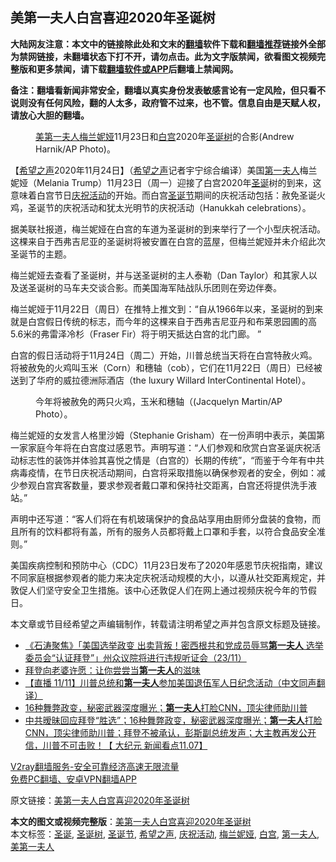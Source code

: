  <h2>美第一夫人白宫喜迎2020年圣诞树</h2> <p class="notice"><b>大陆网友注意：本文中的链接除此处和文末的<a href="https://github.com/bannedbook/fanqiang" >翻墙</a>软件下载和<a href="https://github.com/killgcd/justmysocks/blob/master/README.md">翻墙推荐</a>链接外全部为禁网链接，未翻墙状态下打不开，请勿点击。此为文字版禁闻，欲看图文视频完整版和更多禁闻，请下载<a href="https://github.com/bannedbook/fanqiang">翻墙软件或APP</a>后翻墙上禁闻网。</p><p>备注：翻墙看新闻非常安全，翻墙以真实身份发表敏感言论有一定风险，但只看不说则没有任何风险，翻的人太多，政府管不过来，也不管。信息自由是天赋人权，请放心大胆的翻墙。</b></p>  <div class="entry"> <figure><figcaption><a href="https://www.bannedbook.org/bnews/tag/%E7%BE%8E%E7%AC%AC%E4%B8%80%E5%A4%AB%E4%BA%BA/" class="st_tag internal_tag" rel="tag" title="标签 美第一夫人 下的日志">美第一夫人</a><a href="https://www.bannedbook.org/bnews/tag/%E6%A2%85%E5%85%B0%E5%A6%AE%E5%A8%85/" class="st_tag internal_tag" rel="tag" title="标签 梅兰妮娅 下的日志">梅兰妮娅</a>11月23日和<a href="https://www.bannedbook.org/bnews/tag/%e7%99%bd%e5%ae%ab/" class="st_tag internal_tag" rel="tag" title="标签 白宫 下的日志">白宫</a>2020年<a href="https://www.bannedbook.org/bnews/tag/%e5%9c%a3%e8%af%9e%e6%a0%91/" class="st_tag internal_tag" rel="tag" title="标签 圣诞树 下的日志">圣诞树</a>的合影(Andrew Harnik/AP Photo)。</figcaption></figure> <p>【<span class='wp_keywordlink_affiliate'><a href="https://www.soundofhope.org" title="希望之声" target="_blank">希望之声</a></span>2020年11月24日】（<a href="https://www.bannedbook.org/bnews/tag/%e5%b8%8c%e6%9c%9b%e4%b9%8b%e5%a3%b0/" class="st_tag internal_tag" rel="tag" title="标签 希望之声 下的日志">希望之声</a>记者宇宁综合编译）美国<a href="https://www.bannedbook.org/bnews/tag/%e7%ac%ac%e4%b8%80%e5%a4%ab%e4%ba%ba/" class="st_tag internal_tag" rel="tag" title="标签 第一夫人 下的日志">第一夫人</a>梅兰妮娅（Melania Trump）11月23日（周一）迎接了白宫2020年<a href="https://www.bannedbook.org/bnews/tag/%E5%9C%A3%E8%AF%9E/" class="st_tag internal_tag" rel="tag" title="标签 圣诞 下的日志">圣诞</a>树的到来，这意味着白宫节日<a href="https://www.bannedbook.org/bnews/tag/%E5%BA%86%E7%A5%9D%E6%B4%BB%E5%8A%A8/" class="st_tag internal_tag" rel="tag" title="标签 庆祝活动 下的日志">庆祝活动</a>的开始。而白宫<a href="https://www.bannedbook.org/bnews/tag/%e5%9c%a3%e8%af%9e%e8%8a%82/" class="st_tag internal_tag" rel="tag" title="标签 圣诞节 下的日志">圣诞节</a>期间的庆祝活动包括：赦免圣诞火鸡，圣诞节的庆祝活动和犹太光明节的庆祝活动（Hanukkah celebrations）。</p> <p>据美联社报道，梅兰妮娅在白宫的车道为圣诞树的到来举行了一个小型庆祝活动。这棵来自于西弗吉尼亚的圣诞树将被安置在白宫的蓝屋，但梅兰妮娅并未介绍此次圣诞节的主题。</p> <p></p>  <p>梅兰妮娅去查看了圣诞树，并与送圣诞树的主人泰勒（Dan Taylor）和其家人以及送圣诞树的马车夫交谈合影。而美国海军陆战队乐团则在旁边伴奏。</p> <p>梅兰妮娅于11月22日（周日）在推特上推文到：“自从1966年以来，圣诞树的到来就是白宫假日传统的标志，而今年的这棵来自于西弗吉尼亚丹和布莱恩园圃的高5.6米的弗雷泽冷杉（Fraser Fir）将于明天抵达白宫的北门廊。 ”</p> <p></p>  <p>白宫的假日活动将于11月24日（周二）开始，川普总统当天将在白宫特赦火鸡。将被赦免的火鸡叫玉米（Corn）和穗轴（cob），它们在11月22日（周日）已经被送到了华府的威拉德洲际酒店（the luxury Willard InterContinental Hotel）。</p> <figure><figcaption>今年将被赦免的两只火鸡，玉米和穗轴（(Jacquelyn Martin/AP Photo）。</figcaption></figure> <p>梅兰妮娅的女发言人格里沙姆（Stephanie Grisham）在一份声明中表示，美国第一家家庭今年将在白宫度过感恩节。声明写道：“人们参观和欣赏白宫圣诞庆祝活动标志性的装饰并体验其喜悦之情是（白宫的）长期的传统”，“而鉴于今年有中共病毒疫情，在节日庆祝活动期间，白宫将采取措施以确保参观者的安全，例如：减少参观白宫宾客数量，要求参观者戴口罩和保持社交距离，白宫还将提供洗手液站。”</p> <p>声明中还写道：“客人们将在有机玻璃保护的食品站享用由厨师分盘装的食物，而且所有的饮料都将有盖，所有的服务人员都将戴上口罩和手套，以符合食品安全准则。”</p>  <p>美国疾病控制和预防中心（CDC）11月23日发布了2020年感恩节庆祝指南，建议不同家庭根据参观者的能力来决定庆祝活动规模的大小，以遵从社交距离规定，并敦促人们坚守安全卫生措施。该中心还敦促人们在网上通过视频庆祝今年的节假日。</p> <p>本文章或节目经希望之声编辑制作，转载请注明希望之声并包含原文标题及链接。</p> <ul class='op-related-articles' title='相关阅读'> <li><a href='https://www.bannedbook.org/bnews/bannedvideo/20201124/1436180.html' target='_blank'>《石涛聚焦》「美国选举政变 出卖背叛！密西根共和党成员辱骂<b>第一夫人</b> 选举委员会“认证拜登”」州众议院将进行违规听证会（23/11）</a></li> <li><a href='https://www.bannedbook.org/bnews/ccpdope/20201114/1430711.html' target='_blank'>拜登向老婆许愿：让你尝尝当<b>第一夫人</b>的滋味</a></li> <li><a href='https://www.bannedbook.org/bnews/bannedvideo/20201111/1429567.html' target='_blank'>【直播 11/11】川普总统和<b>第一夫人</b>参加美国退伍军人日纪念活动（中文同声翻译）</a></li> <li><a href='https://www.bannedbook.org/bnews/taiwannews/20201110/1428854.html' target='_blank'>16种舞弊政变，秘密武器深度曝光；<b>第一夫人</b>打脸CNN，顶尖律师助川普</a></li> <li><a href='https://www.bannedbook.org/bnews/bannedvideo/20201110/1428649.html' target='_blank'>中共暧昧回应拜登“胜选”；16种舞弊政变，秘密武器深度曝光；<b>第一夫人</b>打脸CNN，顶尖律师助川普；拜登不被承认，彭斯副总统发声；大主教再发公开信，川普不可击败！【 大纪元 新闻看点11.07】</a></li> </ul> <p class="texttj"> <a href="https://www.bannedbook.org/forum23/topic22702.html" target="_blank">V2ray翻墙服务-安全可靠经济高速无限流量</a><br/> <a href="https://github.com/bannedbook/fanqiang/wiki/%E7%A6%81%E9%97%BB%E7%BD%91%E5%AE%89%E5%8D%93%E7%BF%BB%E5%A2%99%E6%96%B0%E9%97%BBAPP" target="_blank">免费PC翻墙、安卓VPN翻墙APP</a></p><p>原文链接：<a class="src_link"  href="https://www.soundofhope.org/post/446275" target="_blank">美第一夫人白宫喜迎2020年圣诞树</a></p> <a name='sharetosocial'></a>       <div><b>本文的图文或视频完整版</b>：<a href='https://www.bannedbook.org/bnews/comments/20201124/1436337.html'>美第一夫人白宫喜迎2020年圣诞树</a></div>  </div><!--END ENTRY--> <div class="postfooter"> <div>本文标签：<a href="https://www.bannedbook.org/bnews/tag/%E5%9C%A3%E8%AF%9E/" rel="tag">圣诞</a>, <a href="https://www.bannedbook.org/bnews/tag/%e5%9c%a3%e8%af%9e%e6%a0%91/" rel="tag">圣诞树</a>, <a href="https://www.bannedbook.org/bnews/tag/%e5%9c%a3%e8%af%9e%e8%8a%82/" rel="tag">圣诞节</a>, <a href="https://www.bannedbook.org/bnews/tag/%e5%b8%8c%e6%9c%9b%e4%b9%8b%e5%a3%b0/" rel="tag">希望之声</a>, <a href="https://www.bannedbook.org/bnews/tag/%E5%BA%86%E7%A5%9D%E6%B4%BB%E5%8A%A8/" rel="tag">庆祝活动</a>, <a href="https://www.bannedbook.org/bnews/tag/%E6%A2%85%E5%85%B0%E5%A6%AE%E5%A8%85/" rel="tag">梅兰妮娅</a>, <a href="https://www.bannedbook.org/bnews/tag/%e7%99%bd%e5%ae%ab/" rel="tag">白宫</a>, <a href="https://www.bannedbook.org/bnews/tag/%e7%ac%ac%e4%b8%80%e5%a4%ab%e4%ba%ba/" rel="tag">第一夫人</a>, <a href="https://www.bannedbook.org/bnews/tag/%E7%BE%8E%E7%AC%AC%E4%B8%80%E5%A4%AB%E4%BA%BA/" rel="tag">美第一夫人</a></div>  </div><!--END POSTFOOTER--> 